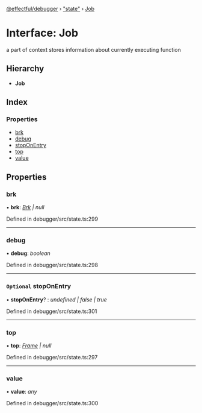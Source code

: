 [@effectful/debugger](../README.md) › ["state"](../modules/_state_.md) › [Job](_state_.job.md)

# Interface: Job

a part of context stores information about currently executing function

## Hierarchy

* **Job**

## Index

### Properties

* [brk](_state_.job.md#brk)
* [debug](_state_.job.md#debug)
* [stopOnEntry](_state_.job.md#optional-stoponentry)
* [top](_state_.job.md#top)
* [value](_state_.job.md#value)

## Properties

###  brk

• **brk**: *[Brk](_state_.brk.md) | null*

Defined in debugger/src/state.ts:299

___

###  debug

• **debug**: *boolean*

Defined in debugger/src/state.ts:298

___

### `Optional` stopOnEntry

• **stopOnEntry**? : *undefined | false | true*

Defined in debugger/src/state.ts:301

___

###  top

• **top**: *[Frame](_state_.frame.md) | null*

Defined in debugger/src/state.ts:297

___

###  value

• **value**: *any*

Defined in debugger/src/state.ts:300
